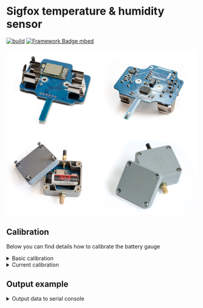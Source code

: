 # Sigfox temperature & humidity sensor

[![build](https://github.com/pilotak/sigfox-th-sensor/workflows/build/badge.svg)](https://github.com/pilotak/sigfox-th-sensor/actions)
[![Framework Badge mbed](https://img.shields.io/badge/framework-mbed-008fbe.svg)](https://os.mbed.com/)

![Image](./images/image.jpg)

## Calibration

Below you can find details how to calibrate the battery gauge

<details>
<summary>Basic calibration</summary>

Run following code in order to prepare & calibrate the battery gauge. Apply precisely 3.6V to battery clips. _(or adjust this values below)_.

> **Really important** to power the board via programming header during calibration (no current can flow through battery).
> Be careful! the board runs at +2V5 so the programmer has to have a same voltage levels or the regulator must not be populated when powering/programming at +3V3.

```cpp
#include "mbed.h"
#include "BQ35100.h"
#include "SHTC3.h"

I2C i2c(I2C_SDA, I2C_SCL);
BQ35100 gauge(GAUGE_ENABLE_PIN);
SHTC3 sht;

int main() {
    if (sht.init(&i2c)) {
        debug("SHTC3 init OK\n");

    } else {
        debug("SHTC3 init failed\n");
        return 0;
    }

    uint16_t real_temp;

    if (sht.read(&real_temp, nullptr)) {
        float temp = sht.toCelsius(real_temp) * 100;
        temp += 27315; // to 0.01 Kelvin
        temp /= 10; // to 0.1 Kelvin

        real_temp = (uint16_t)temp;

        debug("SHTC3 temperature: %uK\n", real_temp);

    } else {
        debug("SHTC3 temperature read failed\n");
        return 0;
    }

    if (gauge.init(&i2c)) {
        debug("Init OK\n");

    } else {
        debug("Could not init the gauge\n");
        return 0;
    }

    if (gauge.setSecurityMode(BQ35100::SECURITY_UNSEALED)) {
        debug("Device unsealed\n");

    } else {
        debug("Unseal failed\n");
        return 0;
    }

    ThisThread::sleep_for(1s);

    if (gauge.setGaugeMode(BQ35100::ACCUMULATOR_MODE)) {
        debug("Gauge mode set\n");

    } else {
        debug("Set gauge mode failed\n");
        return 0;
    }

    ThisThread::sleep_for(1s);

    if (gauge.setDesignCapacity(3800)) {
        debug("Design capacity set\n");

    } else {
        debug("Design capacity set failed\n");
        return 0;
    }

    ThisThread::sleep_for(1s);

    if (gauge.setBatteryAlert(0)) { // no alerts
        debug("Alerts cleared\n");

    } else {
        debug("Alert clear failed\n");
        return 0;
    }

    ThisThread::sleep_for(1s);

    if (gauge.startGauge()) {
        debug("Gauge started\n");

    } else {
        debug("Could not start the gauge\n");
        return 0;
    }

    ThisThread::sleep_for(1s);

    if (gauge.calibrateVoltage(3600)) { // mV
        debug("Voltage calibration successful\n");

    } else {
        debug("Voltage calibration failed\n");
        return 0;
    }

    ThisThread::sleep_for(1s);

    if (gauge.performCCOffset()) {
        debug("CC offset successful\n");

    } else {
        debug("CC offset failed\n");
        return 0;
    }

    ThisThread::sleep_for(1s);

    if (gauge.performBoardOffset()) {
        debug("Board offset successful\n");

    } else {
        debug("Board offset failed\n");
        return 0;
    }

    ThisThread::sleep_for(1s);

    if (gauge.useInternalTemp(true) && gauge.calibrateTemperature(real_temp)) {
        debug("Internal temperature calibration successful\n");

    } else {
        debug("Internal temperature calibration failed\n");
        return 0;
    }

    ThisThread::sleep_for(1s);

    if (gauge.useInternalTemp(false) && gauge.calibrateTemperature(real_temp)) {
        debug("External temperature calibration successful\n");

    } else {
        debug("External temperature calibration failed\n");
        return 0;
    }

    debug("Done\n");

    gauge.setSecurityMode(BQ35100::SECURITY_SEALED);
}
```

</details>

<details>
<summary>Current calibration</summary>

Run following code in order to calibrate flow current for battery gauge. Apply 100mA load _(or adjust this values below)_ between "battery +" and GND (**not** battery -)

```cpp
#include "mbed.h"
#include "BQ35100.h"

BQ35100 gauge(GAUGE_ENABLE_PIN);
I2C i2c(I2C_SDA, I2C_SCL);

int main() {
    if (gauge.init(&i2c)) {
        debug("Init OK\n");

    } else {
        debug("Could not init the gauge\n");
        return 0;
    }

    ThisThread::sleep_for(5s);

    if (gauge.setSecurityMode(BQ35100::SECURITY_UNSEALED)) {
        debug("Device unsealed\n");

    } else {
        debug("Unseal failed\n");
        return 0;
    }

    ThisThread::sleep_for(1s);

    if (gauge.setGaugeMode(BQ35100::ACCUMULATOR_MODE)) {
        debug("Gauge mode set\n");

    } else {
        debug("Set gauge mode failed\n");
        return 0;
    }

    ThisThread::sleep_for(1s);

    if (gauge.startGauge()) {
        debug("Gauge started\n");

    } else {
        debug("Could not start the gauge\n");
        return 0;
    }

    debug("Apply 100mA current within next 10s\n");

    ThisThread::sleep_for(10s);

    if (gauge.calibrateCurrent(100)) { // mA
        debug("Current calibration successful\n");

    } else {
        debug("Current calibration failed\n");
        return 0;
    }

    debug("Done\n");

    gauge.setSecurityMode(BQ35100::SECURITY_SEALED);
}
```

</details>

## Output example

<details>
<summary>Output data to serial console</summary>

```cpp
#include "mbed.h"
#include "SHTC3.h"
#include "BQ35100.h"

I2C i2c(I2C_SDA, I2C_SCL);
BQ35100 gauge(GAUGE_ENABLE_PIN);
SHTC3 sht;
Wisol wisol(WISOL_TX, WISOL_RX);

int main() {
    if (gauge.init(&i2c)) {
        debug("Gauge nit OK\n");

    } else {
        debug("Could not init the gauge\n");
        return 0;
    }

    if (gauge.startGauge()) {
        debug("Gauge started\n");

    } else {
        debug("Could not start the gauge\n");
        return 0;
    }

    if (sht.init(&i2c)) {
        debug("SHTC3 init OK\n");

    } else {
        debug("SHTC3 init failed\n");
        return 0;
    }

    if (!wisol.init()) {
        debug("Wisol init failed\n");
        return 0;
    }

    uint8_t data[8];

    if (wisol.getId(data)) {
        debug("Wisol ID: %02X%02X%02X%02X\n", data[0], data[1], data[2], data[3]);
    }

    if (wisol.getPac(data)) {
        debug("Wisol PAC: %02X%02X%02X%02X%02X%02X%02X%02X\n", data[0], data[1], data[2], data[3], data[4], data[5], data[6], data[7]);
    }

    while (1) {
        uint16_t data_1, data_2;
        int16_t current;

        if (sht.read(&data_1, &data_2)) {
            float temp = sht.toCelsius(data_1) * 100;
            float humidity = sht.toPercentage(data_2) * 100;

            // result is actually "°C * 100" and "% * 100"
            debug("Temperature: %i*C\nHumidity: %u%%\n", (int16_t)temp, (uint16_t)humidity);

        } else {
            debug("SHTC3 read failed\n");
        }

        if (gauge.getVoltage(&data_1)) {
            debug("Battery voltage: %umV\n", data_1);

        } else {
            debug("Failed to read battery voltage\n");
        }

        if (gauge.getCurrent(&current)) {
            debug("Battery current: %imA\n", current);

        } else {
            debug("Failed to read battery current\n");
        }

        if (gauge.getTemperature(&data_1)) {
            // result is actually "°C * 100"
            debug("Battery temperature: %li*C\n", ((int32_t)data_1 * 10) - 27315);

        } else {
            debug("Failed to read battery temperature\n");
        }

        if (gauge.getInternalTemperature(&data_1)) {
            // result is actually "°C * 100"
            debug("Gauge temperature: %li*C\n", ((int32_t)data_1 * 10) - 27315);

        } else {
            debug("Failed to read gauge temperature\n");
        }

        debug("\n");

        ThisThread::sleep_for(2s);
    }
}
```

</details>
